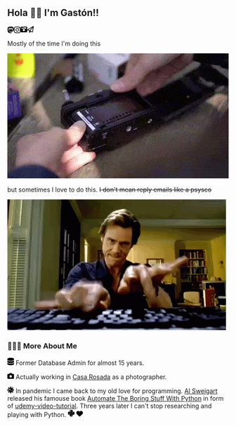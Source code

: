## Hola 👋🏽 I'm Gastón!!

<a href="https://mastodon.social/ludomatic">
    <img align="left" width="15px" src="assets/SVG/mastodon.svg">
</a>
<a href="https://instagram.com/ludomatic">
    <img align="left" width="15px" src="assets/SVG/instagram.svg">
</a>
<a href="https://gastonabril.com.ar">
    <img align="left" width="15px" src="assets/SVG/camera-retro-solid.svg">
</a>
<a href="mailto:hello@gastonabril.com.ar">
    <img align="left" width="15px" src="assets/SVG/paper-plane-regular.svg">
</a>

<br>

Mostly of the time I'm doing this

![Alt text](assets/images/camera.gif)

but sometimes I love to do this. ~~I don't mean reply emails like a psysco~~

![Alt text](assets/images/jim-carrey-bruce-almighty.gif)

### 👨🏻‍💻 More About Me


<img width="15px" src="assets/SVG/database-solid.svg"> Former Database Admin for almost 15 years.

<img width="15px" src="assets/SVG/camera-solid.svg"> Actually working in [Casa Rosada](https://www.casarosada.gob.ar/la-casa-rosada/historia) as a photographer.

<img width="15px" src="assets/SVG/virus-covid-solid.svg"> In pandemic I came back to my old love for programming. [Al Sweigart](https://alsweigart.com) released his famouse book [Automate The Boring Stuff With Python](https://automatetheboringstuff.com) in form of [udemy-video-tutorial](https://www.udemy.com/course/automate/). Three years later I can't stop researching and playing with Python. <img width="15px" src="assets/SVG/python.svg"> <img width="15px" src="assets/SVG/heart-solid.svg">